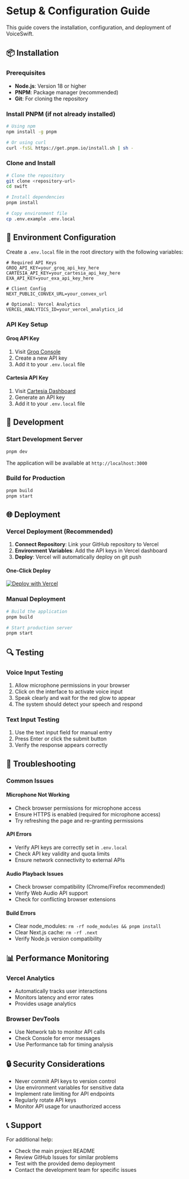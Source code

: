 # Setup & Configuration Guide

This guide covers the installation, configuration, and deployment of VoiceSwift.

## 📦 Installation

### Prerequisites

- **Node.js**: Version 18 or higher
- **PNPM**: Package manager (recommended)
- **Git**: For cloning the repository

### Install PNPM (if not already installed)

```bash
# Using npm
npm install -g pnpm

# Or using curl
curl -fsSL https://get.pnpm.io/install.sh | sh -
```

### Clone and Install

```bash
# Clone the repository
git clone <repository-url>
cd swift

# Install dependencies
pnpm install

# Copy environment file
cp .env.example .env.local
```

## 🔧 Environment Configuration

Create a `.env.local` file in the root directory with the following variables:

```env
# Required API Keys
GROQ_API_KEY=your_groq_api_key_here
CARTESIA_API_KEY=your_cartesia_api_key_here
EXA_API_KEY=your_exa_api_key_here

# Client Config
NEXT_PUBLIC_CONVEX_URL=your_convex_url

# Optional: Vercel Analytics
VERCEL_ANALYTICS_ID=your_vercel_analytics_id
```

### API Key Setup

#### Groq API Key
1. Visit [Groq Console](https://console.groq.com/)
2. Create a new API key
3. Add it to your `.env.local` file

#### Cartesia API Key
1. Visit [Cartesia Dashboard](https://play.cartesia.ai/)
2. Generate an API key
3. Add it to your `.env.local` file

## 🚀 Development

### Start Development Server

```bash
pnpm dev
```

The application will be available at `http://localhost:3000`

### Build for Production

```bash
pnpm build
pnpm start
```

## 🌐 Deployment

### Vercel Deployment (Recommended)

1. **Connect Repository**: Link your GitHub repository to Vercel
2. **Environment Variables**: Add the API keys in Vercel dashboard
3. **Deploy**: Vercel will automatically deploy on git push

#### One-Click Deploy

[![Deploy with Vercel](https://vercel.com/button)](https://vercel.com/new/clone?repository-url=https%3A%2F%2Fgithub.com%2Fai-ng%2Fswift&env=GROQ_API_KEY,CARTESIA_API_KEY&envDescription=Groq%20and%20Cartesia's%20APIs%20are%20used%20for%20transcription%2C%20text%20generation%2C%20and%20speech%20synthesis.&project-name=swift&repository-name=swift&demo-title=Swift&demo-description=A%20fast%2C%20open-source%20voice%20assistant%20powered%20by%20Groq%2C%20Cartesia%2C%20and%20Vercel.&demo-url=https%3A%2F%2Fswift-ai.vercel.app&demo-image=https%3A%2F%2Fswift-ai.vercel.app%2Fopengraph-image.png)

### Manual Deployment

```bash
# Build the application
pnpm build

# Start production server
pnpm start
```

## 🔍 Testing

### Voice Input Testing
1. Allow microphone permissions in your browser
2. Click on the interface to activate voice input
3. Speak clearly and wait for the red glow to appear
4. The system should detect your speech and respond

### Text Input Testing
1. Use the text input field for manual entry
2. Press Enter or click the submit button
3. Verify the response appears correctly

## 🐛 Troubleshooting

### Common Issues

#### Microphone Not Working
- Check browser permissions for microphone access
- Ensure HTTPS is enabled (required for microphone access)
- Try refreshing the page and re-granting permissions

#### API Errors
- Verify API keys are correctly set in `.env.local`
- Check API key validity and quota limits
- Ensure network connectivity to external APIs

#### Audio Playback Issues
- Check browser compatibility (Chrome/Firefox recommended)
- Verify Web Audio API support
- Check for conflicting browser extensions

#### Build Errors
- Clear node_modules: `rm -rf node_modules && pnpm install`
- Clear Next.js cache: `rm -rf .next`
- Verify Node.js version compatibility

## 📊 Performance Monitoring

### Vercel Analytics
- Automatically tracks user interactions
- Monitors latency and error rates
- Provides usage analytics

### Browser DevTools
- Use Network tab to monitor API calls
- Check Console for error messages
- Use Performance tab for timing analysis

## 🔒 Security Considerations

- Never commit API keys to version control
- Use environment variables for sensitive data
- Implement rate limiting for API endpoints
- Regularly rotate API keys
- Monitor API usage for unauthorized access

## 📞 Support

For additional help:
- Check the main project README
- Review GitHub Issues for similar problems
- Test with the provided demo deployment
- Contact the development team for specific issues
